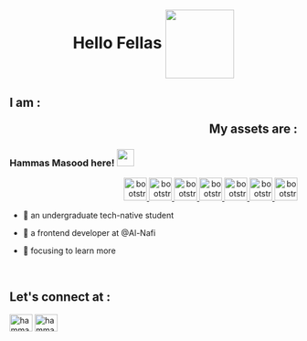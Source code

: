 <h1 align="center"> Hello Fellas
<img align="center" src = "https://media2.giphy.com/media/QssGEmpkyEOhBCb7e1/giphy.gif?cid=ecf05e47a0n3gi1bfqntqmob8g9aid1oyj2wr3ds3mg700bl&rid=giphy.gif" width = 120px>
<h2> <p align="left"> I am : </p><p align="right">  My assets are : </p>  </h2> 
<h3 align="left"> Hammas Masood here! <img src = "https://raw.githubusercontent.com/MartinHeinz/MartinHeinz/master/wave.gif" width = 30px> </h3>

  <p align="right"> 
      <a href="https://getbootstrap.com" target="_blank" rel="noreferrer">
      <img src='https://raw.githubusercontent.com/rahulbanerjee26/githubAboutMeGenerator/main/icons/html.svg'
      alt="bootstrap" width="40" height="40" />
      </a> 
          <a href="https://getbootstrap.com" target="_blank" rel="noreferrer">
      <img src='https://raw.githubusercontent.com/rahulbanerjee26/githubAboutMeGenerator/main/icons/css.svg'
      alt="bootstrap" width="40" height="40" />
      </a>
    <a href="https://getbootstrap.com" target="_blank" rel="noreferrer">
      <img src='https://raw.githubusercontent.com/rahulbanerjee26/githubAboutMeGenerator/main/icons/javascript.svg'
      alt="bootstrap" width="40" height="40" />
      </a>
    <a href="https://getbootstrap.com" target="_blank" rel="noreferrer">
      <img src='https://raw.githubusercontent.com/rahulbanerjee26/githubAboutMeGenerator/main/icons/bootstrap.svg'
      alt="bootstrap" width="40" height="40" />
      </a>
    <a href="https://getbootstrap.com" target="_blank" rel="noreferrer">
      <img src='https://raw.githubusercontent.com/rahulbanerjee26/githubAboutMeGenerator/main/icons/tailwind.svg'
      alt="bootstrap" width="40" height="40" />
      </a>
    <a href="https://getbootstrap.com" target="_blank" rel="noreferrer">
      <img src='https://raw.githubusercontent.com/rahulbanerjee26/githubAboutMeGenerator/main/icons/vuejs.svg'
      alt="bootstrap" width="40" height="40" />
      </a>
    <a href="https://getbootstrap.com" target="_blank" rel="noreferrer">
      <img src='https://raw.githubusercontent.com/rahulbanerjee26/githubAboutMeGenerator/main/icons/nuxtjs.svg'
      alt="bootstrap" width="40" height="40" />
      </a>


  
  </p>


- 🌱 an undergraduate tech-native student
  
- 🌟 a frontend developer at @Al-Nafi
  
- 🔭 focusing to learn more
  
  <br>

  

   

<h2> Let's connect at :  </h2>
  <p align="left">
  <a href="https://www.linkedin.com/in/hammas-masood/" target="blank"><img align="center"
      src="https://raw.githubusercontent.com/rahuldkjain/github-profile-readme-generator/master/src/images/icons/Social/linked-in-alt.svg"
      alt="hammas-masood" height="30" width="40" /></a>  <a href="https://www.instagram.com/hammas_masood/" target="blank"><img align="center"
      src="https://raw.githubusercontent.com/rahuldkjain/github-profile-readme-generator/master/src/images/icons/Social/instagram.svg"
      alt="hammas_masood" height="30" width="40" /></a>


</p>

